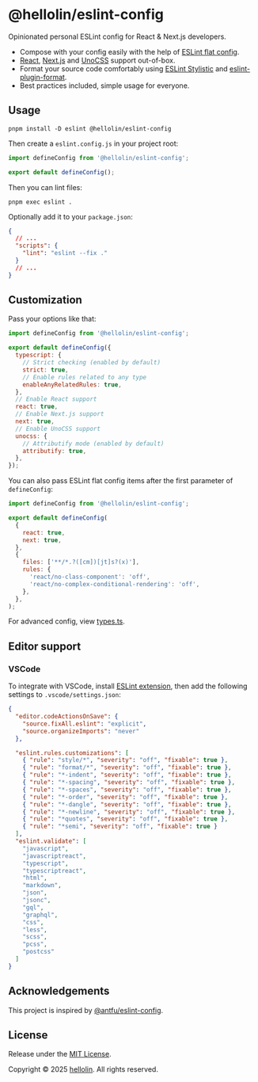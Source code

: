 # @hellolin/eslint-config

Opinionated personal ESLint config for React & Next.js developers.

- Compose with your config easily with the help of [ESLint flat config](https://eslint.org/docs/latest/use/configure/configuration-files).
- [React](https://react.dev/), [Next.js](https://nextjs.org/) and [UnoCSS](https://unocss.dev/) support out-of-box.
- Format your source code comfortably using [ESLint Stylistic](https://eslint.style/) and [eslint-plugin-format](https://github.com/antfu/eslint-plugin-format).
- Best practices included, simple usage for everyone.

## Usage

```shell
pnpm install -D eslint @hellolin/eslint-config
```

Then create a `eslint.config.js` in your project root:

```js
import defineConfig from '@hellolin/eslint-config';

export default defineConfig();
```

Then you can lint files:

```shell
pnpm exec eslint .
```

Optionally add it to your `package.json`:

```json
{
  // ...
  "scripts": {
    "lint": "eslint --fix ."
  }
  // ...
}
```

## Customization

Pass your options like that:

```js
import defineConfig from '@hellolin/eslint-config';

export default defineConfig({
  typescript: {
    // Strict checking (enabled by default)
    strict: true,
    // Enable rules related to any type
    enableAnyRelatedRules: true,
  },
  // Enable React support
  react: true,
  // Enable Next.js support
  next: true,
  // Enable UnoCSS support
  unocss: {
    // Attributify mode (enabled by default)
    attributify: true,
  },
});
```

You can also pass ESLint flat config items after the first parameter of `defineConfig`:

```js
import defineConfig from '@hellolin/eslint-config';

export default defineConfig(
  {
    react: true,
    next: true,
  },
  {
    files: ['**/*.?([cm])[jt]s?(x)'],
    rules: {
      'react/no-class-component': 'off',
      'react/no-complex-conditional-rendering': 'off',
    },
  },
);
```

For advanced config, view [types.ts](https://github.com/VLTHellolin/eslint-config/blob/main/src/types.ts).

## Editor support

### VSCode

To integrate with VSCode, install [ESLint extension](https://marketplace.visualstudio.com/items?itemName=dbaeumer.vscode-eslint), then add the following settings to `.vscode/settings.json`:

```json
{
  "editor.codeActionsOnSave": {
    "source.fixAll.eslint": "explicit",
    "source.organizeImports": "never"
  },

  "eslint.rules.customizations": [
    { "rule": "style/*", "severity": "off", "fixable": true },
    { "rule": "format/*", "severity": "off", "fixable": true },
    { "rule": "*-indent", "severity": "off", "fixable": true },
    { "rule": "*-spacing", "severity": "off", "fixable": true },
    { "rule": "*-spaces", "severity": "off", "fixable": true },
    { "rule": "*-order", "severity": "off", "fixable": true },
    { "rule": "*-dangle", "severity": "off", "fixable": true },
    { "rule": "*-newline", "severity": "off", "fixable": true },
    { "rule": "*quotes", "severity": "off", "fixable": true },
    { "rule": "*semi", "severity": "off", "fixable": true }
  ],
  "eslint.validate": [
    "javascript",
    "javascriptreact",
    "typescript",
    "typescriptreact",
    "html",
    "markdown",
    "json",
    "jsonc",
    "gql",
    "graphql",
    "css",
    "less",
    "scss",
    "pcss",
    "postcss"
  ]
}
```

## Acknowledgements

This project is inspired by [@antfu/eslint-config](https://github.com/antfu/eslint-config).

## License

Release under the [MIT License](https://github.com/VLTHellolin/eslint-config/blob/main/LICENSE).

Copyright © 2025 [hellolin](https://hellolin.top). All rights reserved.
